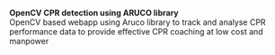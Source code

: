 <strong>OpenCV CPR detection using ARUCO library</strong><br>
OpenCV based webapp using Aruco library to track and analyse CPR performance data to provide effective CPR coaching at low cost and manpower
